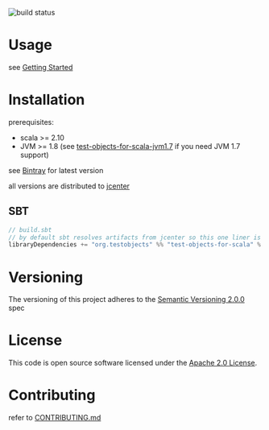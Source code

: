 ![build status](https://travis-ci.org/test-objects/test-objects-for-scala.svg?branch=master)

# Usage
see [Getting Started](docs/GettingStarted.md)

# Installation

prerequisites:

- scala >= 2.10 
- JVM >= 1.8 (see [test-objects-for-scala-jvm1.7](https://github.com/test-objects/test-objects-for-scala-jvm1.7) if you need JVM 1.7 support)

see [Bintray](https://bintray.com/test-objects/maven/test-objects-for-scala) for latest version

all versions are distributed to [jcenter](https://bintray.com/bintray/jcenter)

## SBT

```SCALA
// build.sbt
// by default sbt resolves artifacts from jcenter so this one liner is all that's needed : ) 
libraryDependencies += "org.testobjects" %% "test-objects-for-scala" % testObjectsForScalaVersion

```

# Versioning

The versioning of this project adheres to the [Semantic Versioning 2.0.0](http://semver.org/spec/v2.0.0.html) spec

# License

This code is open source software licensed under the [Apache 2.0 License](http://www.apache.org/licenses/LICENSE-2.0).

# Contributing

refer to [CONTRIBUTING.md](CONTRIBUTING.md)

